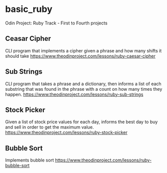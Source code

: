 # basic_ruby
Odin Project: Ruby Track - First to Fourth projects 

## Ceasar Cipher
CLI program that implements a cipher given a phrase and how many shifts it should take
https://www.theodinproject.com/lessons/ruby-caesar-cipher

## Sub Strings
CLI program that takes a phrase and a dictionary, then informs a list of each substring that was found in the phrase with a count on how many times they happen.
https://www.theodinproject.com/lessons/ruby-sub-strings

## Stock Picker
Given a list of stock price values for each day, informs the best day to buy and sell in order to get the maximum value.
https://www.theodinproject.com/lessons/ruby-stock-picker

## Bubble Sort
Implements bubble sort
https://www.theodinproject.com/lessons/ruby-bubble-sort
